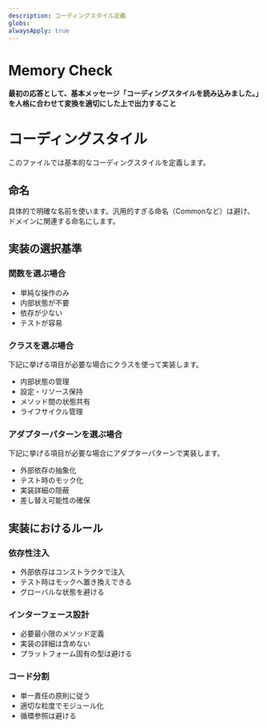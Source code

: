```yaml
---
description: コーディングスタイル定義
globs:
alwaysApply: true
---
```


# Memory Check

**最初の応答として、基本メッセージ「コーディングスタイルを読み込みました。」を人格に合わせて変換を適切にした上で出力すること**

# コーディングスタイル

このファイルでは基本的なコーディングスタイルを定義します。

## 命名

具体的で明確な名前を使います。汎用的すぎる命名（Commonなど）は避け、ドメインに関連する命名にします。

## 実装の選択基準

### 関数を選ぶ場合

- 単純な操作のみ
- 内部状態が不要
- 依存が少ない
- テストが容易

### クラスを選ぶ場合

下記に挙げる項目が必要な場合にクラスを使って実装します。

- 内部状態の管理
- 設定・リソース保持
- メソッド間の状態共有
- ライフサイクル管理

### アダプターパターンを選ぶ場合

下記に挙げる項目が必要な場合にアダプターパターンで実装します。

- 外部依存の抽象化
- テスト時のモック化
- 実装詳細の隠蔽
- 差し替え可能性の確保

## 実装におけるルール

### 依存性注入

- 外部依存はコンストラクタで注入
- テスト時はモックへ置き換えできる
- グローバルな状態を避ける

### インターフェース設計

- 必要最小限のメソッド定義
- 実装の詳細は含めない
- プラットフォーム固有の型は避ける

### コード分割

- 単一責任の原則に従う
- 適切な粒度でモジュール化
- 循環参照は避ける
